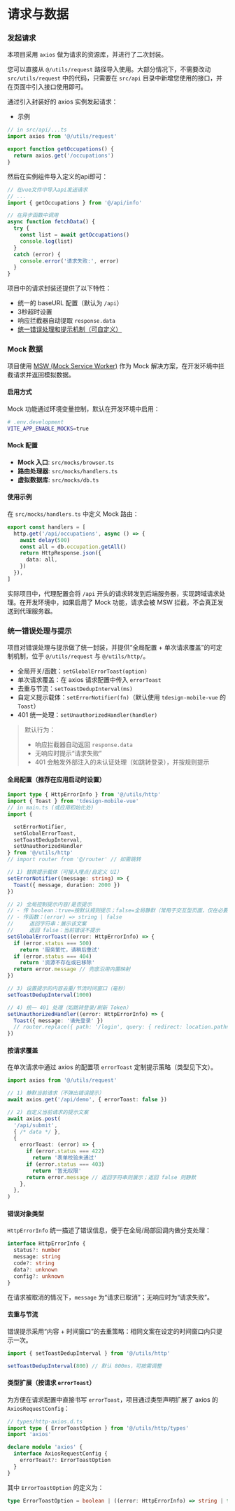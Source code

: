 # 请求与数据

### 发起请求

本项目采用 `axios` 做为请求的资源库，并进行了二次封装。

您可以直接从 `@/utils/request` 路径导入使用。大部分情况下，不需要改动 `src/utils/request` 中的代码，只需要在 `src/api` 目录中新增您使用的接口，并在页面中引入接口使用即可。

通过引入封装好的 axios 实例发起请求：

- 示例

```typescript
// in src/api/...ts
import axios from '@/utils/request'

export function getOccupations() {
  return axios.get('/occupations')
}
```

然后在实例组件导入定义的api即可：

```js
// 在vue文件中导入api发送请求
// ...
import { getOccupations } from '@/api/info'

// 在异步函数中调用
async function fetchData() {
  try {
    const list = await getOccupations()
    console.log(list)
  }
  catch (error) {
    console.error('请求失败:', error)
  }
}
```

项目中的请求封装还提供了以下特性：

- 统一的 baseURL 配置（默认为 `/api`）
- 3秒超时设置
- 响应拦截器自动提取 `response.data`
- [统一错误处理和提示机制（可自定义）](#error-handling-custom)

### Mock 数据

项目使用 [MSW (Mock Service Worker)](https://mswjs.io/) 作为 Mock 解决方案，在开发环境中拦截请求并返回模拟数据。

#### 启用方式

Mock 功能通过环境变量控制，默认在开发环境中启用：

```bash
# .env.development
VITE_APP_ENABLE_MOCKS=true
```

#### Mock 配置

- **Mock 入口**: `src/mocks/browser.ts`
- **路由处理器**: `src/mocks/handlers.ts`
- **虚拟数据库**: `src/mocks/db.ts`

#### 使用示例

在 `src/mocks/handlers.ts` 中定义 Mock 路由：

```typescript
export const handlers = [
  http.get('/api/occupations', async () => {
    await delay(500)
    const all = db.occupation.getAll()
    return HttpResponse.json({
      data: all,
    })
  }),
]
```

实际项目中，代理配置会将 `/api` 开头的请求转发到后端服务器，实现跨域请求处理。在开发环境中，如果启用了 Mock 功能，请求会被 MSW 拦截，不会真正发送到代理服务器。

<a id="error-handling-custom"></a>

### 统一错误处理与提示

项目对错误处理与提示做了统一封装，并提供“全局配置 + 单次请求覆盖”的可定制机制，位于 `@/utils/request` 与 `@/utils/http/`。

- 全局开关/函数：`setGlobalErrorToast(option)`
- 单次请求覆盖：在 axios 请求配置中传入 `errorToast`
- 去重与节流：`setToastDedupInterval(ms)`
- 自定义提示载体：`setErrorNotifier(fn)`（默认使用 `tdesign-mobile-vue` 的 `Toast`）
- 401 统一处理：`setUnauthorizedHandler(handler)`

> 默认行为：
>
> - 响应拦截器自动返回 `response.data`
> - 无响应时提示“请求失败”
> - 401 会触发外部注入的未认证处理（如跳转登录），并按规则提示

#### 全局配置（推荐在应用启动时设置）

```ts
import type { HttpErrorInfo } from '@/utils/http'
import { Toast } from 'tdesign-mobile-vue'
// in main.ts (或应用初始化处)
import {

  setErrorNotifier,
  setGlobalErrorToast,
  setToastDedupInterval,
  setUnauthorizedHandler
} from '@/utils/http'
// import router from '@/router' // 如需跳转

// 1) 替换提示载体（可接入埋点/自定义 UI）
setErrorNotifier((message: string) => {
  Toast({ message, duration: 2000 })
})

// 2) 全局控制提示内容/是否提示
// - 传 boolean：true=按默认规则提示；false=全局静默（常用于交互型页面，仅在必要处按请求覆盖）
// - 传函数：(error) => string | false
//     返回字符串：展示该文案
//     返回 false：当前错误不提示
setGlobalErrorToast((error: HttpErrorInfo) => {
  if (error.status === 500)
    return '服务繁忙，请稍后重试'
  if (error.status === 404)
    return '资源不存在或已移除'
  return error.message // 兜底沿用内置映射
})

// 3) 设置提示的内容去重/节流时间窗口（毫秒）
setToastDedupInterval(1000)

// 4) 统一 401 处理（如跳转登录/刷新 Token）
setUnauthorizedHandler((error: HttpErrorInfo) => {
  Toast({ message: '请先登录' })
  // router.replace({ path: '/login', query: { redirect: location.pathname + location.search } })
})
```

#### 按请求覆盖

在单次请求中通过 axios 的配置项 `errorToast` 定制提示策略（类型见下文）。

```ts
import axios from '@/utils/request'

// 1) 静默当前请求（不弹出错误提示）
await axios.get('/api/demo', { errorToast: false })

// 2) 自定义当前请求的提示文案
await axios.post(
  '/api/submit',
  { /* data */ },
  {
    errorToast: (error) => {
      if (error.status === 422)
        return '表单校验未通过'
      if (error.status === 403)
        return '暂无权限'
      return error.message // 返回字符串则展示；返回 false 则静默
    },
  },
)
```

#### 错误对象类型

`HttpErrorInfo` 统一描述了错误信息，便于在全局/局部回调内做分支处理：

```ts
interface HttpErrorInfo {
  status?: number
  message: string
  code?: string
  data?: unknown
  config?: unknown
}
```

在请求被取消的情况下，`message` 为“请求已取消”；无响应时为“请求失败”。

#### 去重与节流

错误提示采用“内容 + 时间窗口”的去重策略：相同文案在设定的时间窗口内只提示一次。

```ts
import { setToastDedupInterval } from '@/utils/http'

setToastDedupInterval(800) // 默认 800ms，可按需调整
```

#### 类型扩展（按请求 `errorToast`）

为方便在请求配置中直接书写 `errorToast`，项目通过类型声明扩展了 axios 的 `AxiosRequestConfig`：

```ts
// types/http-axios.d.ts
import type { ErrorToastOption } from '@/utils/http/types'
import 'axios'

declare module 'axios' {
  interface AxiosRequestConfig {
    errorToast?: ErrorToastOption
  }
}
```

其中 `ErrorToastOption` 的定义为：

```ts
type ErrorToastOption = boolean | ((error: HttpErrorInfo) => string | false)
```
